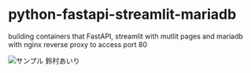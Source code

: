 # python-fastapi-streamlit-mariadb
building containers that FastAPI, streamlit with mutlit pages and mariadb with nginx reverse proxy to access port 80

![サンプル 鈴村あいり](https://github.com/kzgitdev/python-fastapi-streamlit-mariadb/commit/dbacfd33e61a5031985c352155731518e9781304 "Sample 鈴村あいり")
